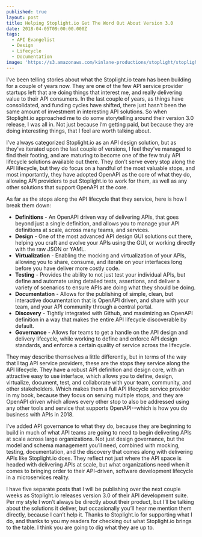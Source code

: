 ```yaml
---
published: true
layout: post
title: Helping Stoplight.io Get The Word Out About Version 3.0
date: 2018-04-05T09:00:00.000Z
tags:
  - API Evangelist
  - Design
  - Lifecycle
  - Documentation
image: 'https://s3.amazonaws.com/kinlane-productions/stoplight/stoplight-logo.png'
---
```

I’ve been telling stories about what the Stoplight.io team has been building for a couple of years now. They are one of the few API service provider startups left that are doing things that interest me, and really delivering value to their API consumers. In the last couple of years, as things have consolidated, and funding cycles have shifted, there just hasn’t been the same amount of investment in interesting API solutions. So when Stoplight.io approached me to do some storytelling around their version 3.0 release, I was all in. Not just because I’m getting paid, but because they are doing interesting things, that I feel are worth talking about.

I’ve always categorized Stoplight.io as an API design solution, but as they’ve iterated upon the last couple of versions, I feel they’ve managed to find their footing, and are maturing to become one of the few truly API lifecycle solutions available out there. They don’t serve every stop along the API lifecycle, but they do focus on a handful of the most valuable stops, and most importantly, they have adopted OpenAPI as the core of what they do, allowing API providers to put Stoplight.io to work for them, as well as any other solutions that support OpenAPI at the core.

As far as the stops along the API lifecycle that they service, here is how I break them down:

- **Definitions** - An OpenAPI driven way of delivering APIs, that goes beyond just a single definition, and allows you to manage your API definitions at scale, across many teams, and services.
- **Design** - One of the most advanced API design GUI solutions out there, helping you craft and evolve your APIs using the GUI, or working directly with the raw JSON or YAML.
- **Virtualization** - Enabling the mocking and virtualization of your APIs, allowing you to share, consume, and iterate on your interfaces long before you have deliver more costly code.
- **Testing** - Provides the ability to not just test your individual APIs, but define and automate using detailed tests, assertions, and deliver a variety of scenarios to ensure APIs are doing what they should be doing.
- **Documentation** - Allows for the publishing of simple, clean, but interactive documentation that is OpenAPI driven, and share with your team, and your API community through a central portal.
- **Discovery** - Tightly integrated with Github, and maximizing an OpenAPI definition in a way that makes the entire API lifecycle discoverable by default.
- **Governance** - Allows for teams to get a handle on the API design and delivery lifecycle, while working to define and enforce API design standards, and enforce a certain quality of service across the lifecycle.

They may describe themselves a little differently, but in terms of the way that I tag API service providers, these are the stops they service along the API lifecycle. They have a robust API definition and design core, with an attractive easy to use interface, which allows you to define, design, virtualize, document, test, and collaborate with your team, community, and other stakeholders. Which makes them a full API lifecycle service provider in my book, because they focus on serving multiple stops, and they are OpenAPI driven which allows every other stop to also be addressed using any other tools and service that supports OpenAPI--which is how you do business with APIs in 2018.

I’ve added API governance to what they do, because they are beginning to build in much of what API teams are going to need to begin delivering APIs at scale across large organizations. Not just design governance, but the model and schema management you’ll need, combined with mocking, testing, documentation, and the discovery that comes along with delivering APIs like Stoplight.io does. They reflect not just where the API space is headed with delivering APIs at scale, but what organizations need when it comes to bringing order to their API-driven, software development lifecycle in a microservices reality.

I have five separate posts that I will be publishing over the next couple weeks as Stoplight.io releases version 3.0 of their API development suite. Per my style I won’t always be directly about their product, but I’ll be talking about the solutions it deliver, but occasionally you’ll hear me mention them directly, because I can’t help it. Thanks to Stoplight.io for supporting what I do, and thanks to you my readers for checking out what Stoplight.io brings to the table. I think you are going to dig what they are up to.
